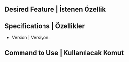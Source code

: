 ## Desired Feature | İstenen Özellik


## Specifications | Özellikler

  - Version | Versiyon:
	
## Command to Use | Kullanılacak Komut
